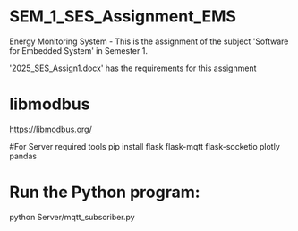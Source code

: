 # SEM_1_SES_Assignment_EMS
Energy Monitoring System - This is the assignment of the subject 'Software for Embedded System' in Semester 1.

'2025_SES_Assign1.docx' has the requirements for this assignment

# libmodbus
https://libmodbus.org/

#For Server required tools
pip install flask flask-mqtt flask-socketio plotly pandas

# Run the Python program:
python Server/mqtt_subscriber.py